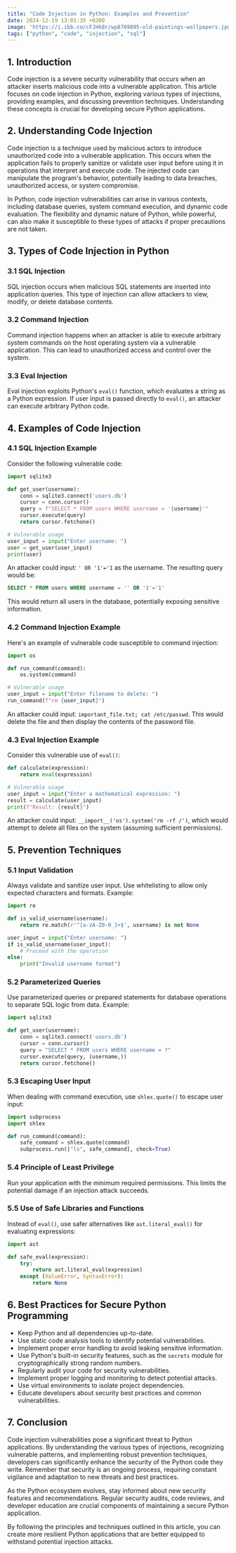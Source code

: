 ```yaml
---
title: "Code Injection in Python: Examples and Prevention"
date: 2024-12-19 13:01:35 +0300
image: 'https://i.ibb.co/cFJHk8r/wp8769095-old-paintings-wallpapers.jpg'
tags: ["python", "code", "injection", "sql"]
---
```


## 1. Introduction
Code injection is a severe security vulnerability that occurs when an attacker inserts malicious code into a vulnerable application. This article focuses on code injection in Python, exploring various types of injections, providing examples, and discussing prevention techniques. Understanding these concepts is crucial for developing secure Python applications.

## 2. Understanding Code Injection
Code injection is a technique used by malicious actors to introduce unauthorized code into a vulnerable application. This occurs when the application fails to properly sanitize or validate user input before using it in operations that interpret and execute code. The injected code can manipulate the program's behavior, potentially leading to data breaches, unauthorized access, or system compromise.

In Python, code injection vulnerabilities can arise in various contexts, including database queries, system command execution, and dynamic code evaluation. The flexibility and dynamic nature of Python, while powerful, can also make it susceptible to these types of attacks if proper precautions are not taken.

## 3. Types of Code Injection in Python
### 3.1 SQL Injection
SQL injection occurs when malicious SQL statements are inserted into application queries. This type of injection can allow attackers to view, modify, or delete database contents.

### 3.2 Command Injection 
Command injection happens when an attacker is able to execute arbitrary system commands on the host operating system via a vulnerable application. This can lead to unauthorized access and control over the system.

### 3.3 Eval Injection
Eval injection exploits Python's `eval()` function, which evaluates a string as a Python expression. If user input is passed directly to `eval()`, an attacker can execute arbitrary Python code.

## 4. Examples of Code Injection
### 4.1 SQL Injection Example
Consider the following vulnerable code:
```python
import sqlite3

def get_user(username):
    conn = sqlite3.connect('users.db')
    cursor = conn.cursor()
    query = f"SELECT * FROM users WHERE username = '{username}'"
    cursor.execute(query)
    return cursor.fetchone()

# Vulnerable usage
user_input = input("Enter username: ")
user = get_user(user_input)
print(user)
```
An attacker could input: `' OR '1'='1` as the username. The resulting query would be:
```sql
SELECT * FROM users WHERE username = '' OR '1'='1'
```
This would return all users in the database, potentially exposing sensitive information.

### 4.2 Command Injection Example
Here's an example of vulnerable code susceptible to command injection:
```python
import os

def run_command(command):
    os.system(command)

# Vulnerable usage
user_input = input("Enter filename to delete: ")
run_command(f"rm {user_input}")
```
An attacker could input: `important_file.txt; cat /etc/passwd`. This would delete the file and then display the contents of the password file.

### 4.3 Eval Injection Example
Consider this vulnerable use of `eval()`:
```python
def calculate(expression):
    return eval(expression)

# Vulnerable usage
user_input = input("Enter a mathematical expression: ")
result = calculate(user_input)
print(f"Result: {result}")
```
An attacker could input: `__import__('os').system('rm -rf /')`, which would attempt to delete all files on the system (assuming sufficient permissions).

## 5. Prevention Techniques
### 5.1 Input Validation
Always validate and sanitize user input. Use whitelisting to allow only expected characters and formats.
Example:
```python
import re

def is_valid_username(username):
    return re.match(r'^[a-zA-Z0-9_]+$', username) is not None

user_input = input("Enter username: ")
if is_valid_username(user_input):
    # Proceed with the operation
else:
    print("Invalid username format")
```

### 5.2 Parameterized Queries
Use parameterized queries or prepared statements for database operations to separate SQL logic from data.
Example:
```python
import sqlite3

def get_user(username):
    conn = sqlite3.connect('users.db')
    cursor = conn.cursor()
    query = "SELECT * FROM users WHERE username = ?"
    cursor.execute(query, (username,))
    return cursor.fetchone()
```

### 5.3 Escaping User Input
When dealing with command execution, use `shlex.quote()` to escape user input:
```python
import subprocess
import shlex

def run_command(command):
    safe_command = shlex.quote(command)
    subprocess.run(["ls", safe_command], check=True)
```

### 5.4 Principle of Least Privilege
Run your application with the minimum required permissions. This limits the potential damage if an injection attack succeeds.

### 5.5 Use of Safe Libraries and Functions
Instead of `eval()`, use safer alternatives like `ast.literal_eval()` for evaluating expressions:
```python
import ast

def safe_eval(expression):
    try:
        return ast.literal_eval(expression)
    except (ValueError, SyntaxError):
        return None
```

## 6. Best Practices for Secure Python Programming
- Keep Python and all dependencies up-to-date.
- Use static code analysis tools to identify potential vulnerabilities.
- Implement proper error handling to avoid leaking sensitive information.
- Use Python's built-in security features, such as the `secrets` module for cryptographically strong random numbers.
- Regularly audit your code for security vulnerabilities.
- Implement proper logging and monitoring to detect potential attacks.
- Use virtual environments to isolate project dependencies.
- Educate developers about security best practices and common vulnerabilities.

## 7. Conclusion
Code injection vulnerabilities pose a significant threat to Python applications. By understanding the various types of injections, recognizing vulnerable patterns, and implementing robust prevention techniques, developers can significantly enhance the security of the Python code they write. Remember that security is an ongoing process, requiring constant vigilance and adaptation to new threats and best practices.

As the Python ecosystem evolves, stay informed about new security features and recommendations. Regular security audits, code reviews, and developer education are crucial components of maintaining a secure Python application.

By following the principles and techniques outlined in this article, you can create more resilient Python applications that are better equipped to withstand potential injection attacks.
